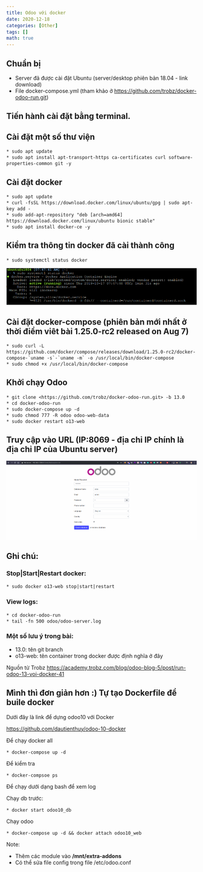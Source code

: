 ```yaml
---
title: Odoo với docker
date: 2020-12-18
categories: [Other]
tags: []
math: true
---
```

## Chuẩn bị

* Server đã được cài đặt Ubuntu (server/desktop phiên bản 18.04 - link download)
* File docker-compose.yml (tham khảo ở <https://github.com/trobz/docker-odoo-run.git>)

## Tiến hành cài đặt bằng terminal.

## Cài đặt một số thư viện
```
* sudo apt update
* sudo apt install apt-transport-https ca-certificates curl software-properties-common git -y
```
## Cài đặt docker
```
* sudo apt update
* curl -fsSL https://download.docker.com/linux/ubuntu/gpg | sudo apt-key add -
* sudo add-apt-repository "deb [arch=amd64] https://download.docker.com/linux/ubuntu bionic stable"
* sudo apt install docker-ce -y
```
## Kiểm tra thông tin docker đã cài thành công
```
* sudo systemctl status docker
```
![](https://raw.githubusercontent.com/vyqyty/vyqyty.github.io/master/assets/img/uploads/docker1.png)

## Cài đặt docker-compose (phiên bản mới nhất ở thời điểm viêt bài 1.25.0-rc2 released on Aug 7)
```
* sudo curl -L https://github.com/docker/compose/releases/download/1.25.0-rc2/docker-compose-`uname -s`-`uname -m` -o /usr/local/bin/docker-compose
* sudo chmod +x /usr/local/bin/docker-compose
```
## Khởi chạy Odoo
```
* git clone <https://github.com/trobz/docker-odoo-run.git> -b 13.0
* cd docker-odoo-run
* sudo docker-compose up -d
* sudo chmod 777 -R odoo odoo-web-data
* sudo docker restart o13-web
```
## Truy cập vào URL (IP:8069 - địa chỉ IP chính là địa chỉ IP của Ubuntu server)

![](https://raw.githubusercontent.com/vyqyty/vyqyty.github.io/master/assets/img/uploads/docker2.png)

## Ghi chú: 

### Stop|Start|Restart docker:
```
* sudo docker o13-web stop|start|restart
```
### View logs:
```
* cd docker-odoo-run
* tail -fn 500 odoo/odoo-server.log
```
### Một số lưu ý trong bài:

* 13.0: tên git branch
* o13-web: tên container trong docker được định nghĩa ở đây

Nguồn từ Trobz <https://academy.trobz.com/blog/odoo-blog-5/post/run-odoo-13-voi-docker-41>

## Mình thì đơn giản hơn :) Tự tạo Dockerfile để buile docker

Dưới đây là link để dựng odoo10 với Docker

<https://github.com/dautienthuy/odoo-10-docker>

Để chạy docker all
```
* docker-compose up -d 
 ```
Để kiểm tra 
```
* docker-compsoe ps
```
Để chạy dưới dạng bash để xem log

Chạy db trước:
```
* docker start odoo10_db
```
Chạy odoo
```
* docker-compose up -d && docker attach odoo10_web
```
Note:

* Thêm các module vào **/mnt/extra-addons**
* Có thể sửa file config trong file /etc/odoo.conf
